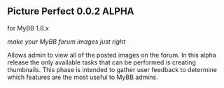 ## Picture Perfect 0.0.2 ALPHA
for MyBB 1.8.x

*make your MyBB forum images just right*

Allows admin to view all of the posted images on the forum. In this alpha release the only available tasks that can be performed is creating thumbnails. This phase is intended to gather user feedback to determine which features are the most useful to MyBB admins.